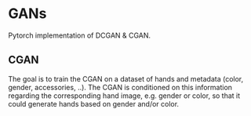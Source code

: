 # GANs
Pytorch implementation of DCGAN & CGAN.

## CGAN
The goal is to train the CGAN on a dataset of hands and metadata (color, gender, accessories, ..).
The CGAN is conditioned on this information regarding the corresponding hand image, e.g. gender or color, so that it could generate hands based on gender and/or color. 
